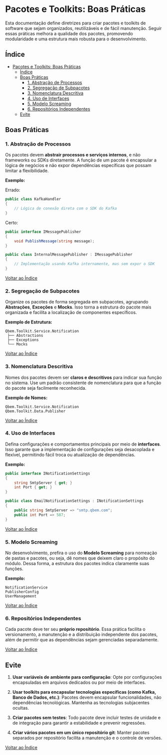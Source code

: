 # Pacotes e Toolkits: Boas Práticas

Esta documentação define diretrizes para criar pacotes e toolkits de software que sejam organizados, reutilizáveis e de fácil manutenção. Seguir essas práticas melhora a qualidade dos pacotes, promovendo modularidade e uma estrutura mais robusta para o desenvolvimento.

## Índice
- [Pacotes e Toolkits: Boas Práticas](#pacotes-e-toolkits-boas-práticas)
  - [Índice](#índice)
  - [Boas Práticas](#boas-práticas)
    - [1. Abstração de Processos](#1-abstração-de-processos)
    - [2. Segregação de Subpacotes](#2-segregação-de-subpacotes)
    - [3. Nomenclatura Descritiva](#3-nomenclatura-descritiva)
    - [4. Uso de Interfaces](#4-uso-de-interfaces)
    - [5. Modelo Screaming](#5-modelo-screaming)
    - [6. Repositórios Independentes](#6-repositórios-independentes)
  - [Evite](#evite)

## Boas Práticas

### 1. Abstração de Processos

Os pacotes devem **abstrair processos e serviços internos**, e não frameworks ou SDKs diretamente. A função de um pacote é encapsular a lógica de negócios e não expor dependências específicas que possam limitar a flexibilidade.

**Exemplo:**

Errado:
```csharp
public class KafkaHandler
{
    // Lógica de conexão direta com o SDK do Kafka
}
```

Certo:
```csharp
public interface IMessagePublisher
{
    void PublishMessage(string message);
}

public class InternalMessagePublisher : IMessagePublisher
{
    // Implementação usando Kafka internamente, mas sem expor o SDK
}
```

[Voltar ao Índice](#índice)

### 2. Segregação de Subpacotes

Organize os pacotes de forma segregada em subpacotes, agrupando **Abstrações**, **Exceções** e **Mocks**. Isso torna a estrutura do pacote mais organizada e facilita a localização de componentes específicos.

**Exemplo de Estrutura:**
```
Qbem.Toolkit.Service.Notification
 ├── Abstractions
 ├── Exceptions
 └── Mocks
```

[Voltar ao Índice](#índice)

### 3. Nomenclatura Descritiva

Nomes dos pacotes devem ser **claros e descritivos** para indicar sua função no sistema. Use um padrão consistente de nomenclatura para que a função do pacote seja facilmente reconhecida.

**Exemplo de Nomes:**
```plaintext
Qbem.Toolkit.Service.Notification
Qbem.Toolkit.Data.Publisher
```

[Voltar ao Índice](#índice)

### 4. Uso de Interfaces

Defina configurações e comportamentos principais por meio de **interfaces**. Isso garante que a implementação de configurações seja desacoplada e flexível, permitindo fácil troca ou atualização de dependências.

**Exemplo:**

```csharp
public interface INotificationSettings
{
    string SmtpServer { get; }
    int Port { get; }
}

public class EmailNotificationSettings : INotificationSettings
{
    public string SmtpServer => "smtp.qbem.com";
    public int Port => 587;
}
```

[Voltar ao Índice](#índice)

### 5. Modelo Screaming

No desenvolvimento, prefira o uso do **Modelo Screaming** para nomeação de pastas e pacotes, ou seja, dê nomes que deixem claro o propósito do módulo. Dessa forma, a estrutura dos pacotes indica claramente suas funções.

**Exemplo:**

```plaintext
NotificationService
PublisherConfig
UserManagement
```

[Voltar ao Índice](#índice)

### 6. Repositórios Independentes

Cada pacote deve ter seu **próprio repositório**. Essa prática facilita o versionamento, a manutenção e a distribuição independente dos pacotes, além de permitir que as dependências sejam gerenciadas separadamente.

[Voltar ao Índice](#índice)

## Evite

1. **Usar variáveis de ambiente para configuração**: Opte por configurações encapsuladas em arquivos dedicados ou por meio de interfaces.
   
2. **Usar toolkits para encapsular tecnologias específicas (como Kafka, Banco de Dados, etc.)**: Pacotes devem encapsular funcionalidades, não dependências tecnológicas. Mantenha as tecnologias subjacentes ocultas.

3. **Criar pacotes sem testes**: Todo pacote deve incluir testes de unidade e de integração para garantir a estabilidade e prevenir regressões.

4. **Criar vários pacotes em um único repositório git**: Manter pacotes separados por repositório facilita a manutenção e o controle de versões.

[Voltar ao Índice](#índice)